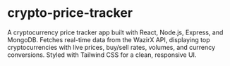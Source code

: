 # crypto-price-tracker
A cryptocurrency price tracker app built with React, Node.js, Express, and MongoDB. Fetches real-time data from the WazirX API, displaying top cryptocurrencies with live prices, buy/sell rates, volumes, and currency conversions. Styled with Tailwind CSS for a clean, responsive UI.
